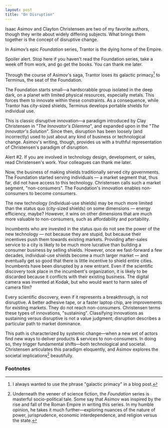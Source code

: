 ```yaml
---
layout: post
title: "On Disruption"
---
```


Isaac Asimov and Clayton Christensen are two of my favorite authors, though they write about widely differing subjects. What brings them together is the concept of disruptive change.

In Asimov’s epic _Foundation_ series, Trantor is the dying home of the Empire. 

Spoiler alert. Stop here if you haven’t read the Foundation series, take a week off from work, and go get the books. You can thank me later.

Through the course of Asimov's saga, Trantor loses its galactic primacy[^1] to Terminus, the seat of the Foundation.

The Foundation starts small—a hardscrabble group isolated in the deep dark, on a planet with limited physical resources, especially metals. This forces them to innovate within these constraints. As a consequence, while Trantor has city-sized shields, Terminus develops portable shields for individual use.

This is classic disruptive innovation—a paradigm introduced by Clay Christensen in "_The Innovator's Dilemma_", and expanded upon in the "_The Innovator's Solution_". Since then, disruption has been loosely (and incorrectly) used to just about any kind of business or technological change. Asimov's writing, though, provides us with a truthful representation of Christensen's paradigm of disruption.

Alert #2. If you are involved in technology design, development, or sales, read Christensen's work. Your colleagues can thank me later. 

Now, the business of making shields traditionally served city governments. The Foundation started serving individuals &mdash; a market segment that, thus far, did not have access to this technology. Christensen calls such a market segment, "non-consumers". The Foundation's innovation enables non-consumers to become consumers.

The new technology (individual-use shields) may be much more limited than the status quo (city-sized shields) on some dimensions &mdash; energy efficiency, maybe? However, it wins on other dimensions that are much more valuable to non-consumers, such as affordability and portability. 

Incumbents who are invested in the status quo do not see the power of the new technology — not because they are stupid, but because their incentives push them towards existing markets. Providing after-sales service to a city is likely to be much more lucrative than building a consumer business by selling shields. However, once we fast-forward a few decades, individual-use shields become a much larger market &mdash; and eventually get so good that there is little incentive to shield entire cities. Incumbents have been disrupted by a new entrant. Even if the scientific discovery took place in the incumbent's organization, it is likely to be discarded because it conflicts with their existing business. The digital camera was invented at Kodak, but who would want to harm sales of camera film? 

Every scientific discovery, even if it represents a breakthrough, is not disruptive. A better adhesive tape, or a faster laptop chip, are improvements for existing markets. They do not reach non-consumers. Christensen terms these types of innovations, "sustaining". Classifying innovations as sustaining versus disruptive is not a value judgment; disruption describes a particular path to market dominance.

This path is characterized by systemic change—when a new set of actors find new ways to deliver products & services to non-consumers. In doing so, they trigger fundamental shifts—both technological and societal. Christensen articulates this paradigm eloquently, and Asimov explores the societal implications[^2] beautifully.

### Footnotes
[^1]: I always wanted to use the phrase "galactic primacy" in a blog post.
[^2]: Underneath the veneer of science fiction, the _Foundation_ series is masterful socio-political tale. Some say that Asimov was inspired by the rise and fall of the Roman Empire in writing this series. In my humble opinion, he takes it much further&mdash;exploring nuances of the nature of power, jurisprudence, economic interdependence, and religion versus the state. 
